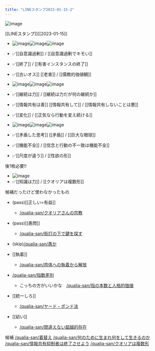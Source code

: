 ```yaml
---
title: "LINEスタンプ2023-01-15-2"
---
```


![image](https://gyazo.com/40a84c26cdb5007240a80741e8240cea/thumb/1000)

[[LINEスタンプ]][[2023-01-15]]
- ![image](https://gyazo.com/d184583d8a76c598f51adedd1c9835ee/thumb/1000)![image](https://gyazo.com/b0d1c428a207ed1cca5c9ebd5968e801/thumb/1000)![image](https://gyazo.com/876a70e2ffc9c46b84753510dc184ed6/thumb/1000)
- ✅[[自意識過剰]] / [[自意識過剰でキモい]]
- ✅[[終了]] / [[有害インスタンスの終了]]
- ✅[[古いオス]] [[老害]] / [[儒教的価値観]]

- ![image](https://gyazo.com/dadbfff3407480edd86107a6f8fb8699/thumb/1000)![image](https://gyazo.com/15de5482170133603fab24a5e4d75178/thumb/1000)![image](https://gyazo.com/0cb3737a99dff81c2d85bfa15bd20a51/thumb/1000)
- ✅[[継続は力]] / [[継続は力だが何の継続か]]
- ✅[[情報共有は善]] [[情報共有して]] / [[情報共有しないことは悪]]
- ✅[[変化]] / [[正気なら行動を変え続ける]]

- ![image](https://gyazo.com/2454a96c806a6ca1c06b3d2be88b781a/thumb/1000)![image](https://gyazo.com/7a6afb04b0bab1a83ad4cee0697170eb/thumb/1000)![image](https://gyazo.com/5958e04a99b93ba889fc4bb3adda5d2c/thumb/1000)
- ✅[[矛盾した思考]] [[矛盾]] / [[巨大な眼球]]
- ✅[[機能不全]] / [[信念と行動の不一致は機能不全]]
- ✅[[尺度が違う]] / [[性欲の形]]

後1枚必要!!
- ![image](https://gyazo.com/9f26e6271602ee0617225738ab750ac0/thumb/1000)
- ✅[[知識は力]] / [[クオリアは複数形]]


候補だったけど使わなかったもの
- (pass)[[正しい=有益]]
    - [/qualia-san/クオリアさんの宗教](https://scrapbox.io/qualia-san/クオリアさんの宗教)
- (pass)[[愚問]]
    - [/qualia-san/街灯の下で鍵を探す](https://scrapbox.io/qualia-san/街灯の下で鍵を探す)
- (skip)[/qualia-san/愚か](https://scrapbox.io/qualia-san/愚か)

- [[執着]]
    - [/qualia-san/肉体への執着から解放](https://scrapbox.io/qualia-san/肉体への執着から解放)
- [/qualia-san/指数差別](https://scrapbox.io/qualia-san/指数差別)
    - こっちの方がいいかな　[/qualia-san/指の本数と人格的価値](https://scrapbox.io/qualia-san/指の本数と人格的価値)
- [[統一しろ]]
    - [/qualia-san/ヤード・ポンド法](https://scrapbox.io/qualia-san/ヤード・ポンド法)
- [[幼い]]
    - [/qualia-san/間違えない超越的存在](https://scrapbox.io/qualia-san/間違えない超越的存在)

候補
[/qualia-san/着替え](https://scrapbox.io/qualia-san/着替え)
[/qualia-san/何のために生まれ何をして生きるのか](https://scrapbox.io/qualia-san/何のために生まれ何をして生きるのか)
[/qualia-san/情報共有抑制者は終了させよう](https://scrapbox.io/qualia-san/情報共有抑制者は終了させよう)
[/qualia-san/クオリアは複数形](https://scrapbox.io/qualia-san/クオリアは複数形)
